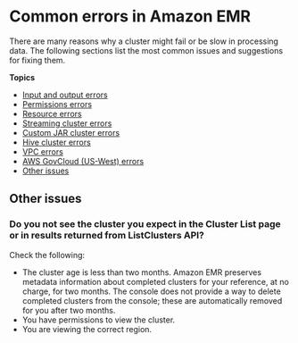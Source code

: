# Common errors in Amazon EMR<a name="emr-troubleshoot-errors"></a>

There are many reasons why a cluster might fail or be slow in processing data\. The following sections list the most common issues and suggestions for fixing them\.

**Topics**
+ [Input and output errors](emr-troubleshoot-errors-io.md)
+ [Permissions errors](emr-troubleshoot-error-permissions.md)
+ [Resource errors](emr-troubleshoot-error-resource.md)
+ [Streaming cluster errors](emr-troubleshoot-error-streaming.md)
+ [Custom JAR cluster errors](emr-troubleshoot-error-custom-jar.md)
+ [Hive cluster errors](emr-troubleshoot-error-hive.md)
+ [VPC errors](emr-troubleshoot-error-vpc.md)
+ [AWS GovCloud \(US\-West\) errors](emr-troubleshoot-error-govcloud.md)
+ [Other issues](#w355aac31c31c43)

## Other issues<a name="w355aac31c31c43"></a>

### Do you not see the cluster you expect in the Cluster List page or in results returned from ListClusters API?<a name="w355aac31c31c43b2"></a>

Check the following:
+ The cluster age is less than two months\. Amazon EMR preserves metadata information about completed clusters for your reference, at no charge, for two months\. The console does not provide a way to delete completed clusters from the console; these are automatically removed for you after two months\.
+ You have permissions to view the cluster\.
+ You are viewing the correct region\.